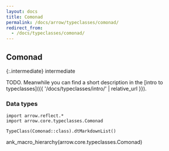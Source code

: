 ```yaml
---
layout: docs
title: Comonad
permalink: /docs/arrow/typeclasses/comonad/
redirect_from:
  - /docs/typeclasses/comonad/
---
```


## Comonad

{:.intermediate}
intermediate

TODO. Meanwhile you can find a short description in the [intro to typeclasses]({{ '/docs/typeclasses/intro/' | relative_url }}).

### Data types

```kotlin:ank:replace
import arrow.reflect.*
import arrow.core.typeclasses.Comonad

TypeClass(Comonad::class).dtMarkdownList()
```

ank_macro_hierarchy(arrow.core.typeclasses.Comonad)
